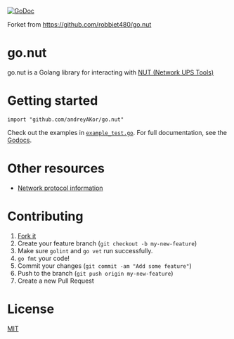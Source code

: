 [![GoDoc](https://godoc.org/github.com/robbiet480/go.nut?status.svg)](https://godoc.org/github.com/robbiet480/go.nut)

Forket from https://github.com/robbiet480/go.nut

# go.nut
go.nut is a Golang library for interacting with [NUT (Network UPS Tools)](https://networkupstools.org/)

# Getting started
```
import "github.com/andreyAKor/go.nut"
```

Check out the examples in [`example_test.go`](example_test.go). For full documentation, see the [Godocs](https://godoc.org/github.com/robbiet480/go.nut).

# Other resources
* [Network protocol information](http://networkupstools.org/docs/developer-guide.chunked/ar01s09.html)

# Contributing

1. [Fork it](https://github.com/andreyAKor/go.nut)
2. Create your feature branch (`git checkout -b my-new-feature`)
3. Make sure `golint` and `go vet` run successfully.
4. `go fmt` your code!
5. Commit your changes (`git commit -am "Add some feature"`)
6. Push to the branch (`git push origin my-new-feature`)
7. Create a new Pull Request

# License
[MIT](LICENSE)
